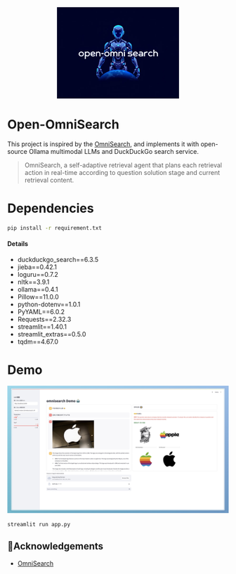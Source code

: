 <div align="center">
<img src="IMG/logo.png" width="55%">
</div>

# Open-OmniSearch

This project is inspired by the [OmniSearch](https://github.com/Alibaba-NLP/OmniSearch), 
and implements it with open-source Ollama multimodal LLMs and DuckDuckGo search service. 

> OmniSearch, a self-adaptive retrieval agent that plans each retrieval action in real-time according to question solution stage and current retrieval content.

# Dependencies

```bash
pip install -r requirement.txt
```

#### Details

- duckduckgo_search==6.3.5
- jieba==0.42.1
- loguru==0.7.2
- nltk==3.9.1
- ollama==0.4.1
- Pillow==11.0.0
- python-dotenv==1.0.1
- PyYAML==6.0.2
- Requests==2.32.3
- streamlit==1.40.1
- streamlit_extras==0.5.0
- tqdm==4.67.0


# Demo
![open-omnisearch demo](IMG/demo.jpeg)

```bash
streamlit run app.py
```

## 🫶Acknowledgements
- [OmniSearch](https://github.com/Alibaba-NLP/OmniSearch)
